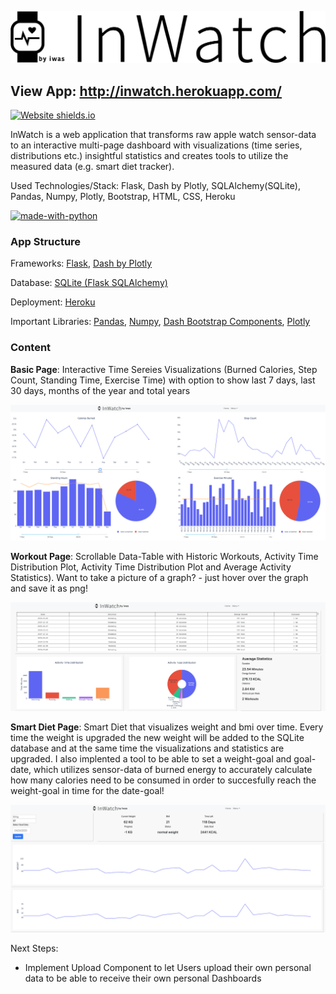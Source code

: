![Screenshot](assets/inwatch_banner_2.jpg)

## View App: http://inwatch.herokuapp.com/ 
[![Website shields.io](https://img.shields.io/website-up-down-green-red/http/shields.io.svg)](http://inwatch.herokuapp.com/)

InWatch is a web application that transforms raw apple watch sensor-data to an interactive multi-page dashboard with visualizations (time series, distributions etc.) insightful statistics and creates tools to utilize the measured data (e.g. smart diet tracker).

Used Technologies/Stack: Flask, Dash by Plotly, SQLAlchemy(SQLite), Pandas, Numpy, Plotly, Bootstrap, HTML, CSS, Heroku 

[![made-with-python](https://img.shields.io/badge/Made%20with-Python-1f425f.svg)](https://www.python.org/)

### App Structure

Frameworks: [Flask](https://www.palletsprojects.com/p/flask/), [Dash by Plotly](https://plot.ly/dash/)

Database: [SQLite (Flask SQLAlchemy)](https://flask-sqlalchemy.palletsprojects.com/en/2.x/)

Deployment: [Heroku](https://heroku.com/)

Important Libraries: [Pandas](https://pandas.pydata.org/), [Numpy](https://numpy.org/), [Dash Bootstrap Components](https://dash-bootstrap-components.opensource.faculty.ai/), [Plotly](https://plot.ly/python/)

### Content

**Basic Page**: Interactive Time Sereies Visualizations (Burned Calories, Step Count, Standing Time, Exercise Time) with option to show last 7 days, last 30 days, months of the year and total years 

![Screenshot](assets/basic_page.png)

**Workout Page**: Scrollable Data-Table with Historic Workouts, Activity Time Distribution Plot, Activity Time Distribution Plot and Average Activity Statistics). Want to take a picture of a graph? - just hover over the graph and save it as png! 

![Screenshot](assets/workout_page.png)

**Smart Diet Page**: Smart Diet that visualizes weight and bmi over time. Every time the weight is upgraded the new weight will be added to the SQLite database and at the same time the visualizations and statistics are upgraded. I also implented a tool to be able to set a weight-goal and goal-date, which utilizes sensor-data of burned energy to accurately calculate how many calories need to be consumed in order to succesfully reach the weight-goal in time for the date-goal!

![Screenshot](assets/diet_page.png)

Next Steps:

- Implement Upload Component to let Users upload their own personal data to be able to receive their own personal Dashboards
